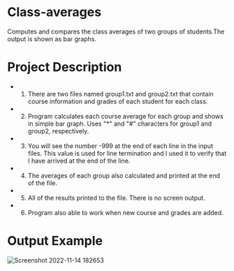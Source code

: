 # Class-averages
Computes and compares the class averages of two groups of students.The output is shown as bar graphs.

# Project Description
- 1. There are two files named group1.txt and group2.txt that contain course information and grades of each student for each class.

- 2. Program calculates each course average for each group and shows in simple bar graph. Uses "*" and "#" characters for group1 and group2, respectively.

- 3. You will see the number -999 at the end of each line in the input files. This value is used for line termination and I used it to verify that I have arrived at the end of the line.

- 4. The averages of each group also calculated and printed at the end of the file.

- 5. All of the results printed to the file. There is no screen output.

- 6. Program also able to work when new course and grades are added.

 # Output Example
 
 ![Screenshot 2022-11-14 182653](https://user-images.githubusercontent.com/102357822/201699095-696e5ed4-41bd-4f77-9eb5-55247e303f37.png)
